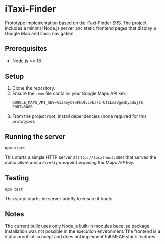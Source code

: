 # iTaxi-Finder

Prototype implementation based on the iTaxi-Finder SRS. The project includes a minimal Node.js server and static frontend pages that display a Google Map and basic navigation.

## Prerequisites
- Node.js >= 18

## Setup
1. Clone the repository.
2. Ensure the `.env` file contains your Google Maps API key:
   ```
   GOOGLE_MAPS_API_KEY=AIzaSyCYxFkL9vcvbaFz-Ut1Lm2Vge5byodujfk
   PORT=3000
   ```
3. From the project root, install dependencies (none required for this prototype).

## Running the server
```
npm start
```
This starts a simple HTTP server at `http://localhost:3000` that serves the static client and a `/config` endpoint exposing the Maps API key.

## Testing
```
npm test
```
This script starts the server briefly to ensure it boots.

## Notes
The current build uses only Node.js built-in modules because package installation was not possible in the execution environment. The frontend is a static proof-of-concept and does not implement full MEAN stack features.

